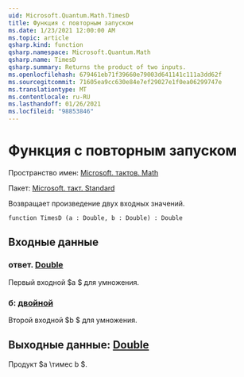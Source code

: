 ```yaml
---
uid: Microsoft.Quantum.Math.TimesD
title: Функция с повторным запуском
ms.date: 1/23/2021 12:00:00 AM
ms.topic: article
qsharp.kind: function
qsharp.namespace: Microsoft.Quantum.Math
qsharp.name: TimesD
qsharp.summary: Returns the product of two inputs.
ms.openlocfilehash: 679461eb71f39660e79003d641141c111a3dd62f
ms.sourcegitcommit: 71605ea9cc630e84e7ef29027e1f0ea06299747e
ms.translationtype: MT
ms.contentlocale: ru-RU
ms.lasthandoff: 01/26/2021
ms.locfileid: "98853846"
---
```

# <a name="timesd-function"></a>Функция с повторным запуском

Пространство имен: [Microsoft. тактов. Math](xref:Microsoft.Quantum.Math)

Пакет: [Microsoft. такт. Standard](https://nuget.org/packages/Microsoft.Quantum.Standard)


Возвращает произведение двух входных значений.

```qsharp
function TimesD (a : Double, b : Double) : Double
```


## <a name="input"></a>Входные данные

### <a name="a--double"></a>ответ. [Double](xref:microsoft.quantum.lang-ref.double)

Первый входной $a $ для умножения.


### <a name="b--double"></a>б: [двойной](xref:microsoft.quantum.lang-ref.double)

Второй входной $b $ для умножения.



## <a name="output--double"></a>Выходные данные: [Double](xref:microsoft.quantum.lang-ref.double)

Продукт $a \тимес b $.